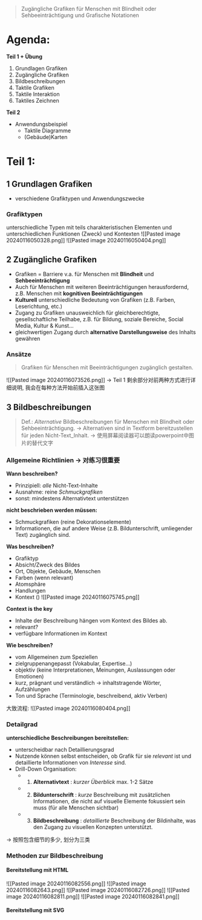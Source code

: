 >  Zugängliche Grafiken für Menschen mit Blindheit oder Sehbeeinträchtigung und Grafische Notationen

# Agenda:
**Teil 1 + Übung**
1. Grundlagen Grafiken
2. Zugängliche Grafiken
3. Bildbeschreibungen
4. Taktile Grafiken
5. Taktile Interaktion
6. Taktiles Zeichnen

**Teil 2**
- Anwendungsbeispiel
	- Taktile Diagramme
	- (Gebäude)Karten
# Teil 1:
## 1 Grundlagen Grafiken
- verschiedene Grafiktypen und Anwendungszwecke

### Grafiktypen
unterschiedliche Typen mit teils charakteristischen Elementen und unterschiedlichen Funktionen (Zweck) und Kontexten
![[Pasted image 20240116050328.png]]
![[Pasted image 20240116050404.png]]
## 2 Zugängliche Grafiken
- Grafiken = Barriere v.a. für Menschen mit **Blindheit** und **Sehbeeinträchtigung**
- Auch für Menschen mit weiteren Beeinträchtigungen herausfordernd, z.B. Menschen mit **kognitiven Beeinträchtigungen**
- **Kulturell** unterschiedliche Bedeutung von Grafiken (z.B. Farben, Leserichtung, etc.)
- Zugang zu Grafiken unausweichlich für gleichberechtigte, gesellschaftliche Teilhabe, z.B. für Bildung, soziale Bereiche, Social Media, Kultur & Kunst…
- gleichwertigen Zugang durch **alternative Darstellungsweise** des Inhalts gewähren

### Ansätze
> Grafiken für Menschen mit Beeinträchtigungen zugänglich gestalten.

![[Pasted image 20240116073526.png]]
-> Teil 1 剩余部分对前两种方式进行详细说明, 我会在每种方法开始前插入这张图

## 3 Bildbeschreibungen
> Def.: *Alternative* Bildbeschreibungen für Menschen mit Blindheit oder Sehbeeinträchtigung.
-> Alternativen sind in Textform bereitzustellen für jeden Nicht-Text_Inhalt.
-> 使用屏幕阅读器可以朗读powerpoint中图片的替代文字

### Allgemeine Richtlinien -> 对练习很重要
**Wann beschreiben?**
- Prinzipiell: *alle* Nicht-Text-Inhalte
- Ausnahme: reine *Schmuckgrafiken*
- sonst: mindestens Alternativtext unterstützen

**nicht beschrieben werden müssen:**
- Schmuckgrafiken (reine Dekorationselemente)
- Informationen, die auf andere Weise (z.B. Bildunterschrift, umliegender Text) zugänglich sind.

**Was beschreiben?** 
- Grafiktyp
- Absicht/Zweck des Bildes
- Ort, Objekte, Gebäude, Menschen
- Farben (wenn relevant)
- Atomsphäre
- Handlungen
- Kontext ()
![[Pasted image 20240116075745.png]]

**Context is the key**
- Inhalte der Beschreibung hängen vom Kontext des Bildes ab.
- relevant?
- verfügbare Informationen im Kontext

**Wie beschreiben?**
- vom Allgemeinen zum Speziellen
- zielgruppenangepasst (Vokabular, Expertise...)
- objektiv (keine Interpretationen, Meinungen, Auslassungen oder Emotionen)
- kurz, prägnant und verständlich -> inhaltstragende Wörter, Aufzählungen
- Ton und Sprache (Terminologie, beschreibend, aktiv Verben)
 
大致流程:
![[Pasted image 20240116080404.png]]

### Detailgrad
**unterschiedliche Beschreibungen bereitstellen:**
- unterscheidbar nach Detaillierungsgrad
- Nutzende können selbst entscheiden, ob Grafik für sie *relevant* ist und detaillierte Informationen von *Interesse* sind.
- Drill-Down Organisation:
	- 1. **Alternativtext** : *kurzer* *Überblick* max. 1-2 Sätze
	- 2. **Bildunterschrift** : *kurze* Beschreibung mit zusätzlichen Informationen, die nicht auf visuelle Elemente fokussiert sein muss (für alle Menschen sichtbar)
	- 3. **Bildbeschreibung** : *detaillierte* Beschreibung der Bildinhalte, was den Zugang zu visuellen Konzepten unterstützt.

-> 按照包含细节的多少, 划分为三类

### Methoden zur Bildbeschreibung
#### Bereitstellung mit HTML
![[Pasted image 20240116082556.png]]
![[Pasted image 20240116082643.png]]
![[Pasted image 20240116082726.png]]
![[Pasted image 20240116082811.png]]
![[Pasted image 20240116082841.png]]

#### Bereitstellung mit SVG




